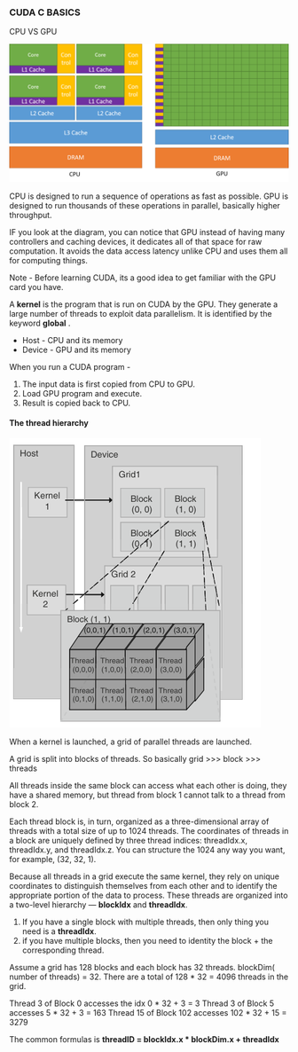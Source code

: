 ### CUDA C BASICS

CPU VS GPU

<img src="image.png" alt="alt text" width="800"/>

CPU is designed to run a sequence of operations as fast as possible.
GPU is designed to run thousands of these operations in parallel, basically higher throughput.

IF you look at the diagram, you can notice that GPU instead of having many controllers and caching devices, it dedicates all of that space for raw computation. It avoids the data access latency unlike CPU and uses them all for computing things.

Note - Before learning CUDA, its a good idea to get familiar with the GPU card you have.

A **kernel** is the program that is run on CUDA by the GPU. They generate a large number of threads to exploit data parallelism. It is identified by the keyword __global__ .

- Host - CPU and its memory
- Device - GPU and its memory

When you run a CUDA program -
1. The input data is first copied from CPU to GPU.
2. Load GPU program and execute.
3. Result is copied back to CPU.


#### The thread hierarchy

![alt text](image-1.png)

When a kernel is launched, a grid of parallel threads are launched.

A grid is split into blocks of threads. So basically grid >>> block >>> threads

All threads inside the same block can access what each other is doing, they have a shared memory, but thread from block 1 cannot talk to a thread from block 2.

Each thread block is, in turn, organized as a three-dimensional array of threads with a total size of up to 1024 threads. 
The coordinates of threads in a block are uniquely defined by three thread indices: threadIdx.x, threadIdx.y, and threadIdx.z.
You can structure the 1024 any way you want, for example, (32, 32, 1).


Because all threads in a grid execute the same kernel, they rely on unique coordinates to distinguish themselves from each other and to identify the appropriate portion of the data to process. These threads are organized into a two-level hierarchy — **blockIdx** and **threadIdx**.

1. If you have a single block with multiple threads, then only thing you need is a **threadIdx**.
2. if you have multiple blocks, then you need to identity the block + the corresponding thread.

Assume a grid has 128 blocks and each block has 32 threads. 
   blockDim( number of threads) = 32.
   There are a total of 128 * 32 = 4096 threads in the grid. 

Thread 3 of Block 0 accesses the idx 0 * 32 + 3 = 3 
Thread 3 of Block 5 accesses 5 * 32 + 3 = 163
Thread 15 of Block 102 accesses 102 * 32 + 15 = 3279

The common formulas is **threadID = blockIdx.x * blockDim.x + threadIdx** 